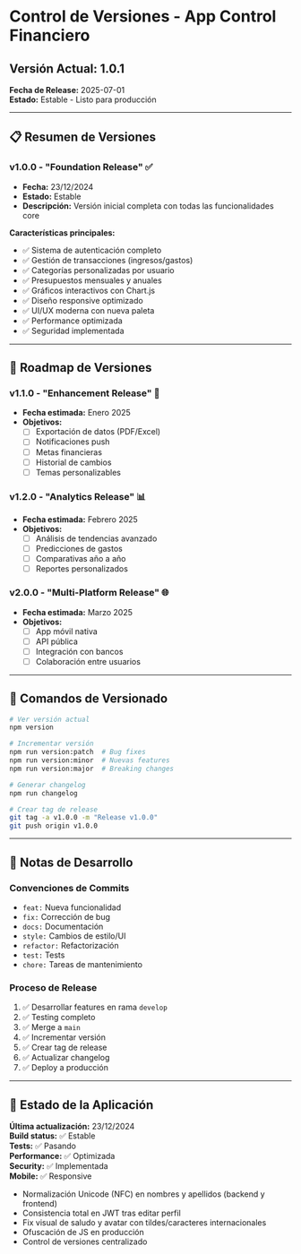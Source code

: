 # Control de Versiones - App Control Financiero

## Versión Actual: 1.0.1

**Fecha de Release:** 2025-07-01  
**Estado:** Estable - Listo para producción

---

## 📋 Resumen de Versiones

### v1.0.0 - "Foundation Release" ✅
- **Fecha:** 23/12/2024
- **Estado:** Estable
- **Descripción:** Versión inicial completa con todas las funcionalidades core

**Características principales:**
- ✅ Sistema de autenticación completo
- ✅ Gestión de transacciones (ingresos/gastos)
- ✅ Categorías personalizadas por usuario
- ✅ Presupuestos mensuales y anuales
- ✅ Gráficos interactivos con Chart.js
- ✅ Diseño responsive optimizado
- ✅ UI/UX moderna con nueva paleta
- ✅ Performance optimizada
- ✅ Seguridad implementada

---

## 🎯 Roadmap de Versiones

### v1.1.0 - "Enhancement Release" 🔄
- **Fecha estimada:** Enero 2025
- **Objetivos:**
  - [ ] Exportación de datos (PDF/Excel)
  - [ ] Notificaciones push
  - [ ] Metas financieras
  - [ ] Historial de cambios
  - [ ] Temas personalizables

### v1.2.0 - "Analytics Release" 📊
- **Fecha estimada:** Febrero 2025
- **Objetivos:**
  - [ ] Análisis de tendencias avanzado
  - [ ] Predicciones de gastos
  - [ ] Comparativas año a año
  - [ ] Reportes personalizados

### v2.0.0 - "Multi-Platform Release" 🌐
- **Fecha estimada:** Marzo 2025
- **Objetivos:**
  - [ ] App móvil nativa
  - [ ] API pública
  - [ ] Integración con bancos
  - [ ] Colaboración entre usuarios

---

## 🔧 Comandos de Versionado

```bash
# Ver versión actual
npm version

# Incrementar versión
npm run version:patch  # Bug fixes
npm run version:minor  # Nuevas features
npm run version:major  # Breaking changes

# Generar changelog
npm run changelog

# Crear tag de release
git tag -a v1.0.0 -m "Release v1.0.0"
git push origin v1.0.0
```

---

## 📝 Notas de Desarrollo

### Convenciones de Commits
- `feat:` Nueva funcionalidad
- `fix:` Corrección de bug
- `docs:` Documentación
- `style:` Cambios de estilo/UI
- `refactor:` Refactorización
- `test:` Tests
- `chore:` Tareas de mantenimiento

### Proceso de Release
1. ✅ Desarrollar features en rama `develop`
2. ✅ Testing completo
3. ✅ Merge a `main`
4. ✅ Incrementar versión
5. ✅ Crear tag de release
6. ✅ Actualizar changelog
7. ✅ Deploy a producción

---

## 🚨 Estado de la Aplicación

**Última actualización:** 23/12/2024  
**Build status:** ✅ Estable  
**Tests:** ✅ Pasando  
**Performance:** ✅ Optimizada  
**Security:** ✅ Implementada  
**Mobile:** ✅ Responsive

- Normalización Unicode (NFC) en nombres y apellidos (backend y frontend)
- Consistencia total en JWT tras editar perfil
- Fix visual de saludo y avatar con tildes/caracteres internacionales
- Ofuscación de JS en producción
- Control de versiones centralizado 